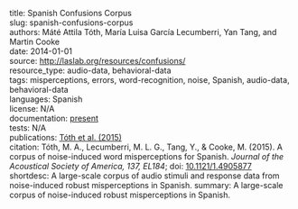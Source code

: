 title: Spanish Confusions Corpus  
slug: spanish-confusions-corpus  
authors: Máté Attila Tóth, María Luisa García Lecumberri, Yan Tang, and Martin Cooke  
date: 2014-01-01  
source:  http://laslab.org/resources/confusions/  
resource_type: audio-data, behavioral-data  
tags: misperceptions, errors, word-recognition, noise, Spanish, audio-data, behavioral-data  
languages: Spanish  
license: N/A  
documentation: [present](http://laslab.org/resources/confusions/)  
tests: N/A  
publications: [Tóth et al. (2015)](https://doi.org/10.1121/1.4905877)  
citation: Tóth, M. A., Lecumberri, M. L. G., Tang, Y., & Cooke, M. (2015). A corpus of noise-induced word misperceptions for Spanish. *Journal of the Acoustical Society of America, 137, EL184*; doi: [10.1121/1.4905877](10.1121/1.4905877)  
shortdesc: A large-scale corpus of audio stimuli and response data from noise-induced robust misperceptions in Spanish.
summary: A large-scale corpus of noise-induced robust misperceptions in Spanish.  

